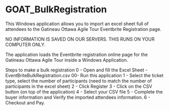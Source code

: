 # GOAT_BulkRegistration

This Windows application allows you to import an excel sheet full of attendees to the Gatineau Ottawa Agile Tour Eventbrite Registration page. 

NO INFORMATION IS SAVED ON OUR SERVERS. THIS RUNS ON YOUR COMPUTER ONLY.

The application loads the Eventbrite registration online page for the Gatineau Ottawa Agile Tour inside a Windows Application.

Steps to make a bulk registration
0 - Open and fill the Excel Sheet - EventBriteBulkRegistration.csv
00- Run this application
1 - Select the ticket type, select the number of participants (need to match the number of participants in the excel sheet)
2 - Click Register
3 - Click on the CSV button (on top of the application)
4 - Select your CSV file
5 - Complete the buyer information and Verify the imported attendees information.
6 - Checkout and Pay.
